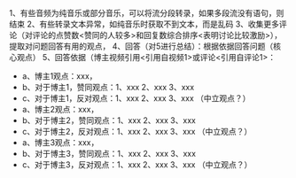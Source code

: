 1、有些音频为纯音乐或部分音乐，可以将流分段转录，如果多段流没有语句，则结束
2、有些转录文本异常，如纯音乐时获取不到文本，而是乱码
3、收集更多评论（对评论的点赞数<赞同的人较多>和回复数综合排序<表明讨论比较激励>），提取对问题回答有用的观点，
4、回答（对5进行总结）：根据依据回答问题（核心观点）
5、回答依据（博主视频引用<引用自视频1>或评论<引用自评论1>：
- a、博主1观点：xxx，
- b、对于博主1，赞同观点：1、xxx 2、xxx 3、xxx
- c、对于博主1，反对观点：1、xxx 2、xxx 3、xxx
（中立观点？）
- a、博主2观点：xxx，
- b、对于博主2，赞同观点：1、xxx 2、xxx 3、xxx
- c、对于博主2，反对观点：1、xxx 2、xxx 3、xxx
（中立观点？）
- a、博主3观点：xxx，
- b、对于博主3，赞同观点：1、xxx 2、xxx 3、xxx
- c、对于博主3，反对观点：1、xxx 2、xxx 3、xxx
（中立观点？）